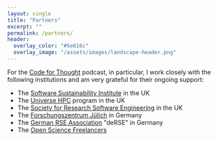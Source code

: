 ```yaml
---
layout: single
title: "Partners"
excerpt: ""
permalink: /partners/
header:
  overlay_color: "#5e616c"
  overlay_image: "/assets/images/landscape-header.png"
---
```


For the [Code for Thought](https://codeforthought.buzzsprout.com) podcast, in particular, I work closely with the following institutions and am very grateful for their ongoing support:

- The [Software Sustainability Institute](https://www.software.ac.uk) in the UK
- The [Universe HPC](http://www.universe-hpc.ac.uk) program in the UK
- The [Society for Research Software Engineering](https://society-rse.org) in the UK
- The [Forschungszentrum Jülich](https://www.fz-juelich.de/de) in Germany
- The [German RSE Association](https://de-rse.org/de/index.html) "deRSE" in Germany
- The [Open Science Freelancers](https://open-science-freelancers.gitlab.io) 